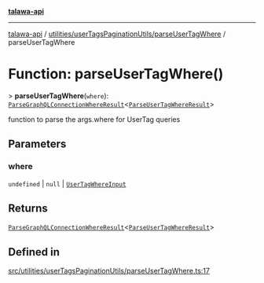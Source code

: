 [**talawa-api**](../../../../README.md)

***

[talawa-api](../../../../modules.md) / [utilities/userTagsPaginationUtils/parseUserTagWhere](../README.md) / parseUserTagWhere

# Function: parseUserTagWhere()

\> **parseUserTagWhere**(`where`): [`ParseGraphQLConnectionWhereResult`](../../../graphQLConnection/parseGraphQLConnectionArgumentsWithWhere/type-aliases/ParseGraphQLConnectionWhereResult.md)\<[`ParseUserTagWhereResult`](../type-aliases/ParseUserTagWhereResult.md)\>

function to parse the args.where for UserTag queries

## Parameters

### where

`undefined` | `null` | [`UserTagWhereInput`](../../../../types/generatedGraphQLTypes/type-aliases/UserTagWhereInput.md)

## Returns

[`ParseGraphQLConnectionWhereResult`](../../../graphQLConnection/parseGraphQLConnectionArgumentsWithWhere/type-aliases/ParseGraphQLConnectionWhereResult.md)\<[`ParseUserTagWhereResult`](../type-aliases/ParseUserTagWhereResult.md)\>

## Defined in

[src/utilities/userTagsPaginationUtils/parseUserTagWhere.ts:17](https://github.com/PalisadoesFoundation/talawa-api/blob/5c5b29a0ea487bda8306089fe128f43f3be29f94/src/utilities/userTagsPaginationUtils/parseUserTagWhere.ts#L17)

